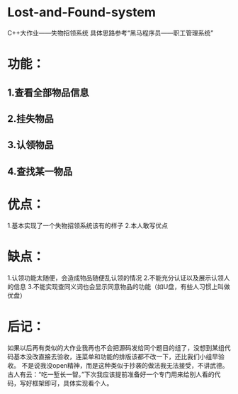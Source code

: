 # Lost-and-Found-system
C++大作业——失物招领系统
具体思路参考“黑马程序员——职工管理系统”
# 功能：
  ## 1.查看全部物品信息
  ## 2.挂失物品
  ## 3.认领物品
  ## 4.查找某一物品
# 优点：
  1.基本实现了一个失物招领系统该有的样子
  2.本人敢写优点
# 缺点：
  1.认领功能太随便，会造成物品随便乱认领的情况
  2.不能充分认证以及展示认领人的信息
  3.不能实现查同义词也会显示同意物品的功能（如U盘，有些人习惯上叫做优盘）
# 后记：
如果以后再有类似的大作业我再也不会把源码发给同个题目的组了，没想到某组代码基本没改直接去验收，连菜单和功能的排版该都不改一下，还比我们小组早验收。
不是说我没open精神，而是这种类似于抄袭的做法我无法接受，不讲武德。
古人有云：“吃一堑长一智。”下次我应该提前准备好一个专门用来给别人看的代码，写好框架即可，具体实现看个人。
